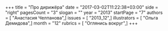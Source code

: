 +++
title = "Про дирижёра"
date = "2017-03-02T11:22:38+03:00"
side = "right"
pagesCount = "3"
slogan = ""
year = "2013"
startPage = "7"
authors = [ "Анастасия Челпанова",]
issues = [ "2013_12",]
illustrators = [ "Ольга Демидова",]
month = "12"
rubrics = [ "Оглянись вокруг",]
+++
